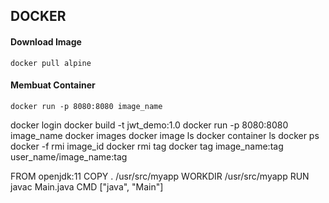 ## DOCKER


#### Download Image
``` docker
docker pull alpine
```

#### Membuat Container
``` docker
docker run -p 8080:8080 image_name
```

docker login
docker build -t jwt_demo:1.0
docker run -p 8080:8080 image_name
docker images
docker image ls
docker container ls 
docker ps
docker -f rmi image_id
docker rmi tag
docker tag image_name:tag user_name/image_name:tag

FROM openjdk:11
COPY . /usr/src/myapp
WORKDIR /usr/src/myapp
RUN javac Main.java
CMD ["java", "Main"]

